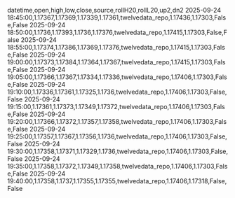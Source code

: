 datetime,open,high,low,close,source,rollH20,rollL20,up2,dn2
2025-09-24 18:45:00,1.17367,1.17369,1.17339,1.17361,twelvedata_repo,1.17436,1.17303,False,False
2025-09-24 18:50:00,1.1736,1.17393,1.1736,1.17376,twelvedata_repo,1.17415,1.17303,False,False
2025-09-24 18:55:00,1.17374,1.17386,1.17369,1.17376,twelvedata_repo,1.17415,1.17303,False,False
2025-09-24 19:00:00,1.17373,1.17384,1.17364,1.17367,twelvedata_repo,1.17415,1.17303,False,False
2025-09-24 19:05:00,1.17366,1.17367,1.17334,1.17336,twelvedata_repo,1.17406,1.17303,False,False
2025-09-24 19:10:00,1.17336,1.17361,1.17325,1.1736,twelvedata_repo,1.17406,1.17303,False,False
2025-09-24 19:15:00,1.17361,1.17373,1.17349,1.17372,twelvedata_repo,1.17406,1.17303,False,False
2025-09-24 19:20:00,1.17366,1.17372,1.17357,1.17358,twelvedata_repo,1.17406,1.17303,False,False
2025-09-24 19:25:00,1.17357,1.17367,1.17356,1.1736,twelvedata_repo,1.17406,1.17303,False,False
2025-09-24 19:30:00,1.17358,1.17371,1.17329,1.1736,twelvedata_repo,1.17406,1.17303,False,False
2025-09-24 19:35:00,1.17358,1.17372,1.17349,1.17358,twelvedata_repo,1.17406,1.17303,False,False
2025-09-24 19:40:00,1.17358,1.1737,1.17355,1.17355,twelvedata_repo,1.17406,1.17318,False,False
